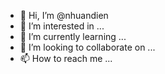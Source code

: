 - 👋 Hi, I’m @nhuandien
- 👀 I’m interested in ...
- 🌱 I’m currently learning ...
- 💞️ I’m looking to collaborate on ...
- 📫 How to reach me ...

<!---
nhuandien/nhuandien is a ✨ special ✨ repository because its `README.md` (this file) appears on your GitHub profile.
You can click the Preview link to take a look at your changes.
--->
